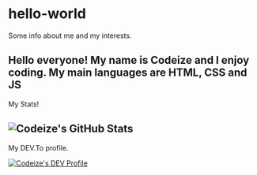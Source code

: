 # hello-world
Some info about me and my interests.

Hello everyone! My name is Codeize and I enjoy coding. My main languages are HTML, CSS and JS
--
My Stats! 

![Codeize's GitHub Stats](https://github-readme-stats.vercel.app/api?username=mrcodeize&show_icons=true)
--
My DEV.To profile. 

[![Codeize's DEV Profile](https://d2fltix0v2e0sb.cloudfront.net/dev-badge.svg)](https://dev.to/codeize)
